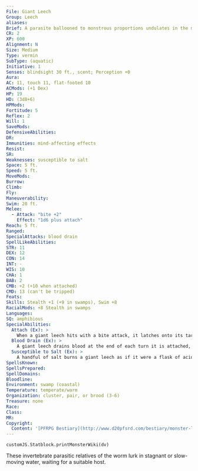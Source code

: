 ```yaml
---
File: Giant Leech
Group: Leech
aliases: 
Brief: A parasite ballooned to monstrous proportions undulates in the muck, its circular maw a spiral of teeth.
CR: 2
XP: 600
Alignment: N
Size: Medium
Type: vermin
SubType: (aquatic)
Initiative: 1
Senses: blindsight 30 ft., scent; Perception +0
Aura: 
AC: 11, touch 11, flat-footed 10
ACMods: (+1 Dex)
HP: 19
HD: (3d8+6)
HPMods: 
Fortitude: 5
Reflex: 2
Will: 1
SaveMods: 
DefensiveAbilities: 
DR: 
Immunities: mind-affecting effects
Resist: 
SR: 
Weaknesses: susceptible to salt
Space: 5 ft.
Speed: 5 ft.
MoveMods: 
Burrow: 
Climb: 
Fly: 
Maneuverability: 
Swim: 20 ft.
Melee: 
  - Attack: "bite +2"
    Effect: "1d6 plus attach"
Reach: 5 ft.
Ranged: 
SpecialAttacks: blood drain
SpellLikeAbilities: 
STR: 11
DEX: 12
CON: 14
INT: -
WIS: 10
CHA: 1
BAB: 2
CMB: +2 (+10 when attached)
CMD: 13 (can't be tripped)
Feats: 
Skills: Stealth +1 (+9 in swamps), Swim +8
RacialMods: +8 Stealth in swamps
Languages: 
SQ: amphibious
SpecialAbilities:
  Attach (Ex): >
    When a giant leech hits with a bite attack, it latches onto its target and automatically grapples. The giant leech loses its Dexterity bonus to AC and has an AC of 10, but holds on with great tenacity and automatically inflicts bite damage each round. A giant leech has a +8 racial bonus to maintain its grapple on a foe once it is attached. An attached giant leech can be struck with a weapon or grappled itself-if its prey manages to win a grapple check or Escape Artist check against it, the giant leech is removed.
  Blood Drain (Ex): >
    A giant leech drains blood at the end of each turn it is attached, inflicting 1 point of Strength and Constitution damage.
  Susceptible to Salt (Ex): >
    A handful of salt burns a giant leech as if it were a flask of acid, causing 1d6 points of damage per use.
SpellsKnown: 
SpellsPrepared: 
SpellDomains: 
Bloodline: 
Environment: swamp (coastal)
Temperature: temperate/warm
Organization: cluster, pair, or brood (3-6)
Treasure: none
Race: 
Class: 
MR: 
Copyright:
  Content: '[PFRPG Bestiary](http://www.d20pfsrd.com/bestiary/monster-listings/vermin/leech/giant-leech)'
---
```

```dataviewjs
customJS.Statblock.printMonsterWiki(dv)
```
These invertebrate parasitic relatives of the worm lurk in stagnant or slow-moving water, waiting for a suitable host.

